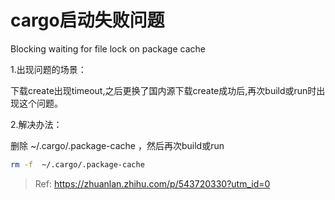 # cargo启动失败问题

Blocking waiting for file lock on package cache

1.出现问题的场景：

下载create出现timeout,之后更换了国内源下载create成功后,再次build或run时出现这个问题。

2.解决办法：

删除 ~/.cargo/.package-cache ，然后再次build或run
```bash
rm -f  ~/.cargo/.package-cache 
```

> Ref: https://zhuanlan.zhihu.com/p/543720330?utm_id=0